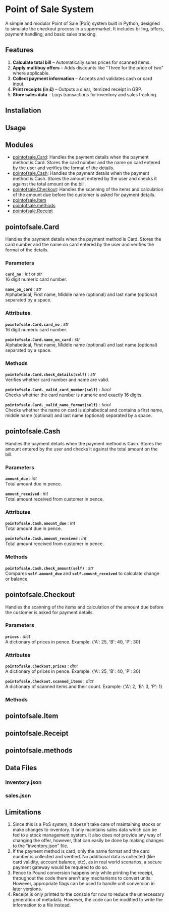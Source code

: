 # Point of Sale System 
A simple and modular Point of Sale (PoS) system built in Python, designed to simulate the checkout process in a supermarket. It includes billing, offers, payment handling, and basic sales tracking.

## Features

1. **Calculate total bill** – Automatically sums prices for scanned items.
2. **Apply multibuy offers** – Adds discounts like "Three for the price of two" where applicable.
3. **Collect payment information** – Accepts and validates cash or card input.
4. **Print receipts (in £)** – Outputs a clear, itemized receipt in GBP.
5. **Store sales data** – Logs transactions for inventory and sales tracking.

## Installation

## Usage

## Modules
- [pointofsale.Card](#pointofsalecard): Handles the payment details when the payment method is Card. Stores the card number and the name on card entered by the user and verifies the format of the details.
- [pointofsale.Cash](#pointofsalecash): Handles the payment details when the payment method is Cash. Stores the amount entered by the user and checks it against the total amount on the bill.
- [pointofsale.Checkout](#pointofsalecheckout):  Handles the scanning of the items and calculation of the amount due before the customer is asked for payment details.
- [pointofsale.Item](#pointofsaleitem)
- [pointofsale.methods](#pointofsalemethods)
- [pointofsale.Receipt](#pointofsalereceipt)

<a name="pointofsalecard"></a>
## pointofsale.Card

Handles the payment details when the payment method is Card. Stores the card number and the name on card entered by the user and verifies the format of the details.

### Parameters
**`card_no`** : *int* or *str*  
16 digit numeric card number.

**`name_on_card`** : *str*  
Alphabetical, First name, Middle name (optional) and last name (optional) separated by a space.

### Attributes
**`pointofsale.Card.card_no`** : *str*  
16 digit numeric card number.

**`pointofsale.Card.name_on_card`** : *str*  
Alphabetical, First name, Middle name (optional) and last name (optional) separated by a space.

### Methods
**`pointofsale.Card.check_details(self)`** : *str*  
Verifies whether card number and name are valid.

**`pointofsale.Card._valid_card_number(self)`** : *bool*  
Checks whether the card number is numeric and exactly 16 digits.

**`pointofsale.Card._valid_name_format(self)`** : *bool*  
Checks whether the name on card is alphabetical and contains a first name, middle name (optional) and last name (optional) separated by a space.

## pointofsale.Cash

Handles the payment details when the payment method is Cash. Stores the amount entered by the user and checks it against the total amount on the bill.

### Parameters
**`amount_due`** : *int* <br>
Total amount due in pence.

**`amount_received`** : *int*  
Total amount received from customer in pence.

### Attributes
**`pointofsale.Cash.amount_due`** : *int* <br>
Total amount due in pence.

**`pointofsale.Cash.amount_received`** : *int*  
Total amount received from customer in pence.

### Methods
**`pointofsale.Cash.check_amount(self)`** : *str*  
Compares **`self.amount_due`** and **`self.amount_received`** to calculate change or balance.


## pointofsale.Checkout
Handles the scanning of the items and calculation of the amount due before the customer is asked for payment details.

### Parameters
**`prices`** : *dict* <br>
A dictionary of prices in pence. Example: {'A': 25, 'B': 40, 'P': 30}

### Attributes
**`pointofsale.Checkout.prices`** : *dict* <br>
A dictionary of prices in pence. Example: {'A': 25, 'B': 40, 'P': 30}

**`pointofsale.Checkout.scanned_items`** : *dict*  
A dictionary of scanned items and their count. Example: {'A': 2, 'B': 3, 'P': 1}

### Methods


## pointofsale.Item
## pointofsale.Receipt
## pointofsale.methods

## Data Files
### inventory.json
### sales.json

## Limitations

1. Since this is a PoS system, it doesn't take care of maintaining stocks or make changes to inventory. It only maintains sales data which can be fed to a stock management system. It also does not provide any way of changing the offer, however, that can easily be done by making changes to the "inventory.json" file.
2. If the payment method is card, only the name format and the card number is collected and verified. No additional data is collected (like card validity, account balance, etc), as in real world scenarios, a secure payment gateway would be required to do so.
3. Pence to Pound conversion happens only while printing the receipt, throughout the code there aren't any mechanisms to convert units. However, appropriate flags can be used to handle unit conversion in later versions.
4. Receipt is only printed to the console for now to reduce the unnecessary generation of metadata. However, the code can be modified to write the information to a file instead.